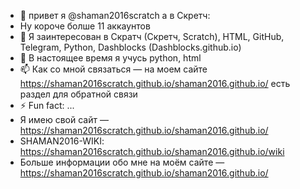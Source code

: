 - 👋 привет я @shaman2016scratch а в Скретч:
- Ну короче болше 11 аккаунтов
- 👀 Я заинтересован в Скратч (Скретч, Scratch), HTML, GitHub, Telegram, Python, Dashblocks (Dashblocks.github.io)
- 🌱  В настоящее время я учусь python, html
- 📫 Как со мной связаться — на моем сайте https://shaman2016scratch.github.io/shaman2016.github.io/ есть раздел для обратной связи
- ⚡ Fun fact: ...
- Я имею свой сайт — https://shaman2016scratch.github.io/shaman2016.github.io/
- SHAMAN2016-WIKI: https://shaman2016scratch.github.io/shaman2016.github.io/wiki
- Больше информации обо мне на моём сайте — https://shaman2016scratch.github.io/shaman2016.github.io/

<!---
shaman2016scratch/shaman2016scratch is a ✨ special ✨ repository because its `README.md` (this file) appears on your GitHub profile.
You can click the Preview link to take a look at your changes.
--->
